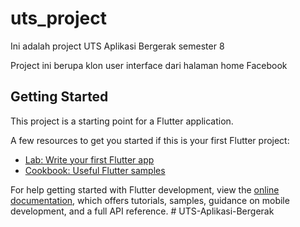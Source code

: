 # uts_project

Ini adalah project UTS Aplikasi Bergerak semester 8

Project ini berupa klon user interface dari halaman home Facebook

## Getting Started

This project is a starting point for a Flutter application.

A few resources to get you started if this is your first Flutter project:

- [Lab: Write your first Flutter app](https://docs.flutter.dev/get-started/codelab)
- [Cookbook: Useful Flutter samples](https://docs.flutter.dev/cookbook)

For help getting started with Flutter development, view the
[online documentation](https://docs.flutter.dev/), which offers tutorials,
samples, guidance on mobile development, and a full API reference.
#   U T S - A p l i k a s i - B e r g e r a k 
 
 
